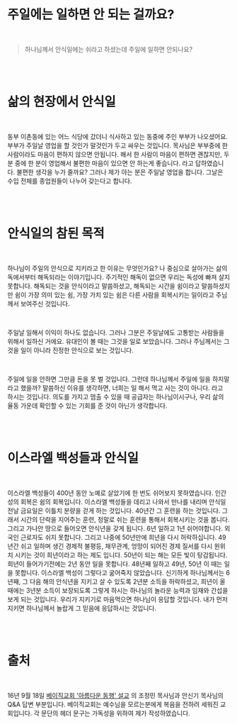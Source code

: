 # 주일에는 일하면 안 되는 걸까요?

<br />

> 하나님께서 안식일에는 쉬라고 하셨는데 주일에 일하면 안되나요?

<br />
<br />

# 삶의 현장에서 안식일

<br />

동부 이촌동에 있는 어느 식당에 갔더니 식사하고 있는 동중에 주인 부부가 나오셨어요. 부부가 주일날 영업을 할 것인가 말것인가 두고 싸우는 것입니다. 목사님은 부부중에 한 사람이라도 마음이 편하지 않으면 안됩니다. 해서 한 사람이 마음이 편하면 괜찮지만, 두 분 중에 한 분이 영업해서 불편한 마음이 있으면 안 하는게 좋습니다. 라고 답하였습니다. 불편한 생각을 누가 줄까요? 그러나 제가 아는 분은 주일날 영업을 합니다. 그날은 수입 전체를 종업원들이 나누어 갖는다고 합니다. 


<br />
<br />

# 안식일의 참된 목적


<br />

하나님이 주일의 안식으로 지키라고 한 이유는 무엇인가요? 나 중심으로 살아가는 삶의 독에서부터 해독되라는 이야기입니다. 주기적인 해독이 없으면 우리는 독성에 빠져 살지 못합니다. 해독되는 것을 안식이라고 말씀하셨고, 해독되는 시간을 쉼이라고 말씀하셨지만 쉼이 가장 의미 있는 쉼, 가장 가치 있는 쉼은 다른 사람을 회복시키는 일이라고 주님께서 보여주신 것입니다. 

<br />


주일날 일해서 이익이 하나도 없습니다. 그러나 그분은 주일날에도 고통받는 사람들을 위해서 일하신 거에요. 유대인이 볼 때는 그것을 일로 보았습니다. 그러나 주님께서는 그것을 일이 아니라 진정한 안식으로 보는 것입니다. 

<br />


주일에 일을 안하면 그만큼 돈을 못 벌 것입니다. 그런데 하나님께서 주일에 일을 하지말라고 했을까? 말씀하신 이유를 생각하면, 너희는 일 해서 먹고 사는 것이 아니다. 라고 하시는 것입니다. 의도를 가지고 멈출 수 있을 때 공급자는 하나님이시구나, 우리 삶의 율동 가운데 확인할 수 있는 기회를 준 것이 아닌가 생각합니다. 

<br />
<br />


# 이스라엘 백성들과 안식일

<br />

이스라엘 백성들이 400년 동안 노예로 살았기에 한 번도 쉬어보지 못하였습니다. 인간성의 회복은 쉼의 회복입니다. 이스라엘 백성들을 데리고 나와서 만나를 내리며 안식일 전날 금요일은 이틀치 분량을 걷게 하는 것입니다. 40년간 그 훈련을 하는 것입니다. 그래서 시간의 단락을 지어주는 훈련, 정말로 쉬는 훈련을 통해서 회복시키는 것을 봅니다. 그리고 가나안 땅으로 들어오면 안식년을 갖게 됩니다. 6년 일하고 1년 쉬어야합니다. 외국인 근로자도 쉬지 못합니다. 그리고 나중에 50년만에 희년을 다시 허락하십니다. 49년간 쉬고 일하며 생긴 경제적 불평등, 채무관계, 엉망이 되어진 경제 질서를 다시 원위치 시키는 것이 희년이라고 하는 제도 입니다. 50년이 되는 해는 모든 빛이 탕감됩니다. 희년이 들어가기전에는 2년 동안 일을 못합니다. 48년째 일하고 49년, 50년 이 때는 일을 못합니다. 이스라엘 백성이 그렇다고 굶어죽지 않았습니다. 신기하게 하나님께서는 6년째, 그 다음 해의 안식년을 지키고 살 수 있도록 2년분 소득을 허락하셨고, 희년이 올 때에는 3년분 소득이 보장되도록 그렇게 하시는 하나님의 놀라운 능력과 임재와 간섭을 보게 되는 것입니다. 우리가 지키기로 마음먹으면 하나님이 응답할 것입니다. 내가 먼저 지키면 하나님께서 놀랍게 그 믿음에 응답하시는 것입니다. 

<br />
<br />


# 출처

<br />

16년 9월 18일 [베이직교회 '아름다운 동행' 설교](http://www.basicchurch.or.kr/%EC%95%84%EB%A6%84%EB%8B%A4%EC%9A%B4-%EB%8F%99%ED%96%89-5/) 의 조정민 목사님과 안신기 목사님의 Q&A 답변 부분입니다. 베이직교회는 예수님을 모르는분에게 복음을 전하려 세워진 교회입니다. 각 문단의 헤더 문구는 가독성을 위하여 제가 작성하였습니다. 